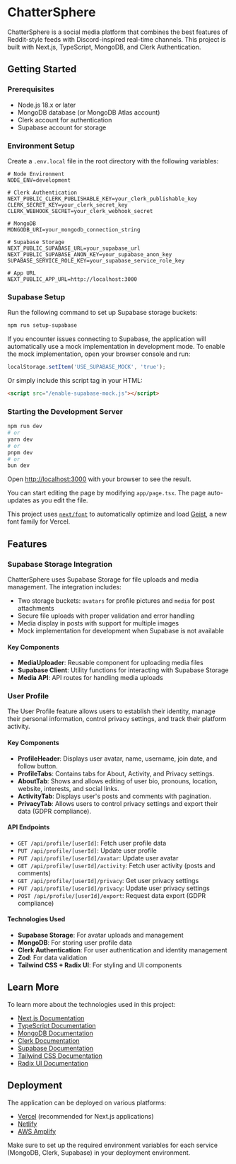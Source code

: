 # ChatterSphere

ChatterSphere is a social media platform that combines the best features of Reddit-style feeds with Discord-inspired real-time channels. This project is built with Next.js, TypeScript, MongoDB, and Clerk Authentication.

## Getting Started

### Prerequisites

- Node.js 18.x or later
- MongoDB database (or MongoDB Atlas account)
- Clerk account for authentication
- Supabase account for storage

### Environment Setup

Create a `.env.local` file in the root directory with the following variables:

```env
# Node Environment
NODE_ENV=development

# Clerk Authentication
NEXT_PUBLIC_CLERK_PUBLISHABLE_KEY=your_clerk_publishable_key
CLERK_SECRET_KEY=your_clerk_secret_key
CLERK_WEBHOOK_SECRET=your_clerk_webhook_secret

# MongoDB
MONGODB_URI=your_mongodb_connection_string

# Supabase Storage
NEXT_PUBLIC_SUPABASE_URL=your_supabase_url
NEXT_PUBLIC_SUPABASE_ANON_KEY=your_supabase_anon_key
SUPABASE_SERVICE_ROLE_KEY=your_supabase_service_role_key

# App URL
NEXT_PUBLIC_APP_URL=http://localhost:3000
```

### Supabase Setup

Run the following command to set up Supabase storage buckets:

```bash
npm run setup-supabase
```

If you encounter issues connecting to Supabase, the application will automatically use a mock implementation in development mode. To enable the mock implementation, open your browser console and run:

```javascript
localStorage.setItem('USE_SUPABASE_MOCK', 'true');
```

Or simply include this script tag in your HTML:

```html
<script src="/enable-supabase-mock.js"></script>
```

### Starting the Development Server

```bash
npm run dev
# or
yarn dev
# or
pnpm dev
# or
bun dev
```

Open [http://localhost:3000](http://localhost:3000) with your browser to see the result.

You can start editing the page by modifying `app/page.tsx`. The page auto-updates as you edit the file.

This project uses [`next/font`](https://nextjs.org/docs/app/building-your-application/optimizing/fonts) to automatically optimize and load [Geist](https://vercel.com/font), a new font family for Vercel.

## Features

### Supabase Storage Integration

ChatterSphere uses Supabase Storage for file uploads and media management. The integration includes:

- Two storage buckets: `avatars` for profile pictures and `media` for post attachments
- Secure file uploads with proper validation and error handling
- Media display in posts with support for multiple images
- Mock implementation for development when Supabase is not available

#### Key Components

- **MediaUploader**: Reusable component for uploading media files
- **Supabase Client**: Utility functions for interacting with Supabase Storage
- **Media API**: API routes for handling media uploads

### User Profile

The User Profile feature allows users to establish their identity, manage their personal information, control privacy settings, and track their platform activity.

#### Key Components

- **ProfileHeader**: Displays user avatar, name, username, join date, and follow button.
- **ProfileTabs**: Contains tabs for About, Activity, and Privacy settings.
- **AboutTab**: Shows and allows editing of user bio, pronouns, location, website, interests, and social links.
- **ActivityTab**: Displays user's posts and comments with pagination.
- **PrivacyTab**: Allows users to control privacy settings and export their data (GDPR compliance).

#### API Endpoints

- `GET /api/profile/[userId]`: Fetch user profile data
- `PUT /api/profile/[userId]`: Update user profile
- `PUT /api/profile/[userId]/avatar`: Update user avatar
- `GET /api/profile/[userId]/activity`: Fetch user activity (posts and comments)
- `GET /api/profile/[userId]/privacy`: Get user privacy settings
- `PUT /api/profile/[userId]/privacy`: Update user privacy settings
- `POST /api/profile/[userId]/export`: Request data export (GDPR compliance)

#### Technologies Used

- **Supabase Storage**: For avatar uploads and management
- **MongoDB**: For storing user profile data
- **Clerk Authentication**: For user authentication and identity management
- **Zod**: For data validation
- **Tailwind CSS + Radix UI**: For styling and UI components

## Learn More

To learn more about the technologies used in this project:

- [Next.js Documentation](https://nextjs.org/docs)
- [TypeScript Documentation](https://www.typescriptlang.org/docs/)
- [MongoDB Documentation](https://docs.mongodb.com/)
- [Clerk Documentation](https://clerk.dev/docs)
- [Supabase Documentation](https://supabase.io/docs)
- [Tailwind CSS Documentation](https://tailwindcss.com/docs)
- [Radix UI Documentation](https://www.radix-ui.com/docs/primitives/overview/introduction)

## Deployment

The application can be deployed on various platforms:

- [Vercel](https://vercel.com/) (recommended for Next.js applications)
- [Netlify](https://www.netlify.com/)
- [AWS Amplify](https://aws.amazon.com/amplify/)

Make sure to set up the required environment variables for each service (MongoDB, Clerk, Supabase) in your deployment environment.
